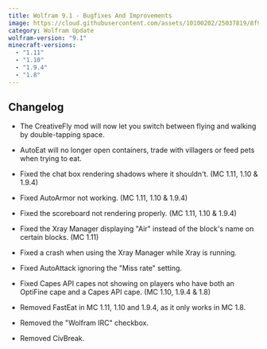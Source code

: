 ```yaml
---
title: Wolfram 9.1 - Bugfixes And Improvements
image: https://cloud.githubusercontent.com/assets/10100202/25037819/8f9e5b80-20fb-11e7-8095-a6ef6231342a.jpg
category: Wolfram Update
wolfram-version: "9.1"
minecraft-versions:
  - "1.11"
  - "1.10"
  - "1.9.4"
  - "1.8"
---
```

## Changelog

- The CreativeFly mod will now let you switch between flying and walking by double-tapping space.

- AutoEat will no longer open containers, trade with villagers or feed pets when trying to eat.

- Fixed the chat box rendering shadows where it shouldn't. (MC 1.11, 1.10 & 1.9.4)

- Fixed AutoArmor not working. (MC 1.11, 1.10 & 1.9.4)

- Fixed the scoreboard not rendering properly. (MC 1.11, 1.10 & 1.9.4)

- Fixed the Xray Manager displaying "Air" instead of the block's name on certain blocks. (MC 1.11)

- Fixed a crash when using the Xray Manager while Xray is running.

- Fixed AutoAttack ignoring the "Miss rate" setting.

- Fixed Capes API capes not showing on players who have both an OptiFine cape and a Capes API cape. (MC 1.10, 1.9.4 & 1.8)

- Removed FastEat in MC 1.11, 1.10 and 1.9.4, as it only works in MC 1.8.

- Removed the "Wolfram IRC" checkbox.

- Removed CivBreak.

